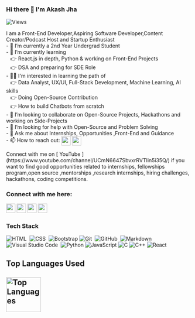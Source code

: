 ### Hi there 👋 I'm Akash Jha
<p align="left">
  <img src="https://komarev.com/ghpvc/?username=akashthedevelopero&label=Views" alt="Views"> 
</p>
I am a Front-End Developer,Aspiring Software Developer,Content Creator/Podcast Host and Startup Enthusiast<br>
- 🔭 I’m currently a 2nd Year Undergrad Student<br>
- 🌱 I’m currently learning  <br>
          &nbsp &nbsp👉 React.js in depth, Python & working on Front-End Projects <br>
          &nbsp &nbsp👉 DSA and preparing for SDE Role<br>
-  👩‍💻 I'm interested in learning the path of <br>
          &nbsp &nbsp👉 Data Analyst, UX/UI, Full-Stack Development, Machine Learning, AI skills <br>
          &nbsp &nbsp👉 Doing Open-Source Contribution <br>
          &nbsp &nbsp👉 How to build Chatbots from scratch<br>
- 👯 I’m looking to collaborate on Open-Source Projects, Hackathons and working on Side-Projects<br>
- 🤔 I’m looking for help with Open-Source and Problem Solving<br>
- 💬 Ask me about Internships, Opportunities ,Front-End and Guidance<br>
- 📫 How to reach out: <a href="https://www.linkedin.com/in/akashjha123/"><img  align="center" src="https://img.shields.io/badge/linkedin-%230077B5.svg?&style=for-the-badge&logo=linkedin&logoColor=white" height=25></a> 
<a href="https://0123akashjha@gmail.com"><img align="center" src="https://img.shields.io/badge/Gmail-D14836?style=for-the-badge&logo=gmail&logoColor=white" height=25></a>
<p> Connect with me on [ YouTube ] (https://www.youtube.com/channel/UCmN6647SbvxrRVTIin5i35Q/) if you want to find good opportunities related to internships, fellowships program,open source ,mentorships ,research internships, hiring challenges, hackathons, coding competitions.</p>

### Connect with me here:
<p><a href="https://twitter.com/akash_the_dev"><img src="https://img.shields.io/badge/twitter-%231DA1F2.svg?&style=for-the-badge&logo=twitter&logoColor=white" height=25></a> <a href="https://www.linkedin.com/in/akashjha123/"><img src="https://img.shields.io/badge/linkedin-%230077B5.svg?&style=for-the-badge&logo=linkedin&logoColor=white" height=25></a> <a href="https://www.instagram.com/akashthedeveloper/"><img src="https://img.shields.io/badge/instagram-%23E4405F.svg?&style=for-the-badge&logo=instagram&logoColor=white" height=25></a> <a href="https://akashthedeveloper.medium.com/"><img src="https://img.shields.io/badge/medium-%2312100E.svg?&style=for-the-badge&logo=medium&logoColor=white" height=25></a></p>

### Tech Stack

![HTML](https://img.shields.io/badge/-HTML-05122A?style=flat&logo=HTML5)&nbsp;
![CSS](https://img.shields.io/badge/-CSS-05122A?style=flat&logo=CSS3&logoColor=1572B6)&nbsp;
![Bootstrap](https://img.shields.io/badge/-Bootstrap-05122A?style=flat&logo=bootstrap&logoColor=563D7C)
![Git](https://img.shields.io/badge/-Git-05122A?style=flat&logo=git)&nbsp;
![GitHub](https://img.shields.io/badge/-GitHub-05122A?style=flat&logo=github)&nbsp;
![Markdown](https://img.shields.io/badge/-Markdown-05122A?style=flat&logo=markdown)\
![Visual Studio Code](https://img.shields.io/badge/-Visual%20Studio%20Code-05122A?style=flat&logo=visual-studio-code&logoColor=007ACC)&nbsp;
![Python](https://img.shields.io/badge/-Python-000?&logo=Python)
![JavaScript](https://img.shields.io/badge/-JavaScript-000?&logo=JavaScript)
![C](https://img.shields.io/badge/-C-000?&logo=C)
![C++](https://img.shields.io/badge/-C++-000?&logo=c%2b%2b&logoColor=00599C)
![React](https://img.shields.io/badge/-React-000?&logo=React)

## Top Languages Used<br><br><img height="95px" alt="Top Languages" src="https://github-readme-stats.vercel.app/api/top-langs/?username=akashthedeveloper&hide=html&hide_title=true&hide_border=true&layout=compact&langs_count=6&exclude_repo=comp426,Redventures-Movie-Quotes&text_color=000&icon_color=fff&bg_color=0,52fa5a,4dfcff,c64dff&theme=graywhite" /></a>
